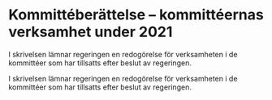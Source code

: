 # Kommittéberättelse – kommittéernas verksamhet under 2021

I skrivelsen lämnar regeringen en redogörelse för verksamheten i de kommittéer som har tillsatts efter beslut av regeringen.

I skrivelsen lämnar regeringen en redogörelse för verksamheten i de kommittéer som har tillsatts efter beslut av regeringen.
